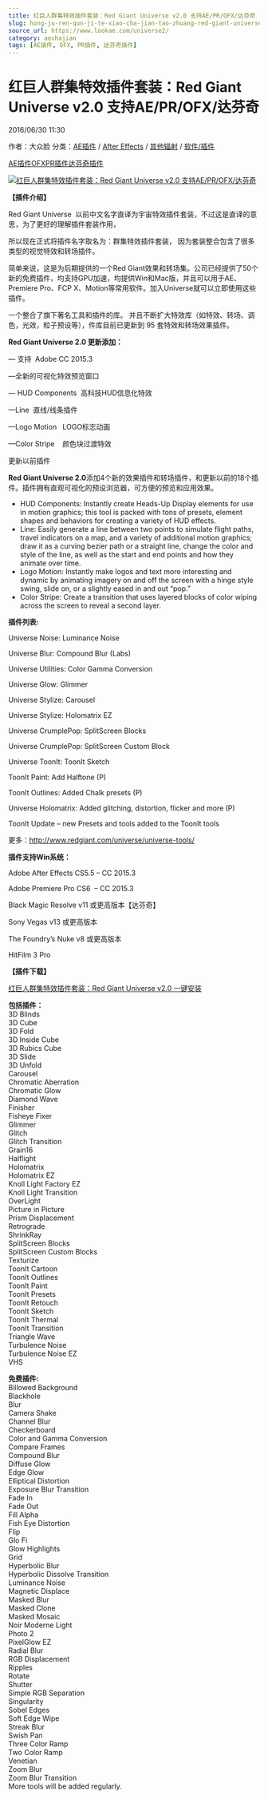 ```yaml
---
title: 红巨人群集特效插件套装：Red Giant Universe v2.0 支持AE/PR/OFX/达芬奇
slug: hong-ju-ren-qun-ji-te-xiao-cha-jian-tao-zhuang-red-giant-universe-v2-0-zhi-chi-ae-pr-ofx-da-fen-qi
source_url: https://www.lookae.com/universe2/
category: aechajian
tags: [AE插件, OFX, PR插件, 达芬奇插件]
---
```

# 红巨人群集特效插件套装：Red Giant Universe v2.0 支持AE/PR/OFX/达芬奇

2016/06/30 11:30

作者：大众脸
分类：[AE插件](https://www.lookae.com/after-effects/aechajian/) / [After Effects](https://www.lookae.com/after-effects/) / [其他辐射](https://www.lookae.com/others/) / [软件/插件](https://www.lookae.com/qitarjcj/)

[AE插件](https://www.lookae.com/tag/ae%e6%8f%92%e4%bb%b6/)[OFX](https://www.lookae.com/tag/ofx/)[PR插件](https://www.lookae.com/tag/pr%e6%8f%92%e4%bb%b6/)[达芬奇插件](https://www.lookae.com/tag/%e8%be%be%e8%8a%ac%e5%a5%87%e6%8f%92%e4%bb%b6/)

[![红巨人群集特效插件套装：Red Giant Universe v2.0 支持AE/PR/OFX/达芬奇](https://www.lookae.com/wp-content/uploads/2016/06/Universe-2-.jpg "红巨人群集特效插件套装：Red Giant Universe v2.0 支持AE/PR/OFX/达芬奇-LookAE.com")](https://www.lookae.com/wp-content/uploads/2016/06/Universe-2-.jpg)

**【插件介绍】**

Red Giant Universe  以前中文名字直译为宇宙特效插件套装，不过这是直译的意思，为了更好的理解插件套装作用，

所以现在正式将插件名字取名为：群集特效插件套装， 因为套装整合包含了很多类型的视觉特效和转场插件。

简单来说，这是为后期提供的一个Red Giant效果和转场集。公司已经提供了50个新的免费插件，均支持GPU加速，均提供Win和Mac版，并且可以用于AE、Premiere Pro、FCP X、Motion等常用软件。加入Universe就可以立即使用这些插件。

一个整合了旗下著名工具和插件的库。 并且不断扩大特效库（如特效、转场、调色，光效，粒子预设等），件库目前已更新到 95 套特效和转场效果插件。

**Red Giant Universe 2.0 更新添加：**

— 支持  Adobe CC 2015.3

—全新的可视化特效预览窗口

— HUD Components  高科技HUD信息化特效

—Line  直线/线条插件

—Logo Motion   LOGO标志动画

—Color Stripe    颜色块过渡特效

更新以前插件

**Red Giant Universe 2.0**添加4个新的效果插件和转场插件，和更新以前的18个插件。插件拥有直观可视化的预设浏览器，可方便的预览和应用效果。

* HUD Components: Instantly create Heads-Up Display elements for use in motion graphics; this tool is packed with tons of presets, element shapes and behaviors for creating a variety of HUD effects.
* Line: Easily generate a line between two points to simulate flight paths, travel indicators on a map, and a variety of additional motion graphics; draw it as a curving bezier path or a straight line, change the color and style of the line, as well as the start and end points and how they animate over time.
* Logo Motion: Instantly make logos and text more interesting and dynamic by animating imagery on and off the screen with a hinge style swing, slide on, or a slightly eased in and out “pop.”
* Color Stripe: Create a transition that uses layered blocks of color wiping across the screen to reveal a second layer.

**插件列表:**

Universe Noise: Luminance Noise

Universe Blur: Compound Blur (Labs)

Universe Utilities: Color Gamma Conversion

Universe Glow: Glimmer

Universe Stylize: Carousel

Universe Stylize: Holomatrix EZ

Universe CrumplePop: SplitScreen Blocks

Universe CrumplePop: SplitScreen Custom Block

Universe ToonIt: ToonIt Sketch

ToonIt Paint: Add Halftone (P)

ToonIt Outlines: Added Chalk presets (P)

Universe Holomatrix: Added glitching, distortion, flicker and more (P)

ToonIt Update – new Presets and tools added to the ToonIt tools

更多：http://www.redgiant.com/universe/universe-tools/

**插件支持Win系统：**

Adobe After Effects CS5.5 – CC 2015.3

Adobe Premiere Pro CS6  – CC 2015.3

Black Magic Resolve v11 或更高版本【达芬奇】

Sony Vegas v13 或更高版本

The Foundry’s Nuke v8 或更高版本

HitFilm 3 Pro

**【插件下载】**

[红巨人群集特效插件套装：Red Giant Universe v2.0 一键安装](http://lookae.ctfile.com/fs/rJ0153366220)

**包括插件：**  
3D Blinds  
3D Cube  
3D Fold  
3D Inside Cube  
3D Rubics Cube  
3D Slide  
3D Unfold  
Carousel  
Chromatic Aberration  
Chromatic Glow  
Diamond Wave  
Finisher  
Fisheye Fixer  
Glimmer  
Glitch  
Glitch Transition  
Grain16  
Halflight  
Holomatrix  
Holomatrix EZ  
Knoll Light Factory EZ  
Knoll Light Transition  
OverLight  
Picture in Picture  
Prism Displacement  
Retrograde  
ShrinkRay  
SplitScreen Blocks  
SplitScreen Custom Blocks  
Texturize  
ToonIt Cartoon  
ToonIt Outlines  
ToonIt Paint  
ToonIt Presets  
ToonIt Retouch  
ToonIt Sketch  
ToonIt Thermal  
ToonIt Transition  
Triangle Wave  
Turbulence Noise  
Turbulence Noise EZ  
VHS

**免费插件:**  
Billowed Background  
Blackhole  
Blur  
Camera Shake  
Channel Blur  
Checkerboard  
Color and Gamma Conversion  
Compare Frames  
Compound Blur  
Diffuse Glow  
Edge Glow  
Elliptical Distortion  
Exposure Blur Transition  
Fade In  
Fade Out  
Fill Alpha  
Fish Eye Distortion  
Flip  
Glo Fi  
Glow Highlights  
Grid  
Hyperbolic Blur  
Hyperbolic Dissolve Transition  
Luminance Noise  
Magnetic Displace  
Masked Blur  
Masked Clone  
Masked Mosaic  
Noir Moderne Light  
Photo 2  
PixelGlow EZ  
Radial Blur  
RGB Displacement  
Ripples  
Rotate  
Shutter  
Simple RGB Separation  
Singularity  
Sobel Edges  
Soft Edge Wipe  
Streak Blur  
Swish Pan  
Three Color Ramp  
Two Color Ramp  
Venetian  
Zoom Blur  
Zoom Blur Transition  
More tools will be added regularly.
